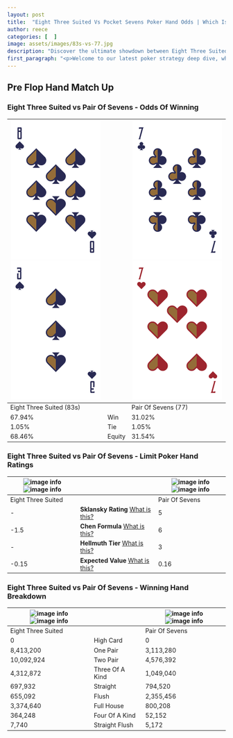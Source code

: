 ```yaml
---
layout: post
title:  "Eight Three Suited Vs Pocket Sevens Poker Hand Odds | Which Is The Better Hand In Poker? A Complete Guide"
author: reece
categories: [  ]
image: assets/images/83s-vs-77.jpg
description: "Discover the ultimate showdown between Eight Three Suited and Pair Of Sevens in poker! Uncover the odds, strategies, and scenarios where one hand triumphs over the other. Get ready to up your poker game with this thrilling analysis."
first_paragraph: "<p>Welcome to our latest poker strategy deep dive, where we're pitting two distinct hands against each other in a high-stakes showdown: Eight Three Suited vs Pair Of Sevens.</p><p>In the dynamic world of poker, every decision counts, and knowing which hand holds the upper hand is key to your success at the table.</p><p>In this article, we'll dissect these two hands, explore the scenarios where one dominates the other, and equip you with the knowledge to make strategic choices that can tip the odds in your favor.</p><p>Get ready to unravel the intriguing dynamics of these poker hands and elevate your game to new heights.</p>"
---
```




[comment]: # (sp0)

## Pre Flop Hand Match Up

<div class="table hand-ratings" markdown="1"> 



### Eight Three Suited vs Pair Of Sevens - Odds Of Winning


    
| ![image info](assets/images/hand1/8.png) ![image info](assets/images/hand1/3.png) |  | ![image info](assets/images/hand2/7.png) ![image info](assets/images/hand2/7o.png) |
| -------- | -------- | -------- |
| Eight Three Suited (83s) |  | Pair Of Sevens (77) |
| 67.94% | Win | 31.02% |
| 1.05% | Tie | 1.05% |
| 68.46% | Equity | 31.54% |




[comment]: # (sp1)



### Eight Three Suited vs Pair Of Sevens - Limit Poker Hand Ratings


    
| ![image info](https://www.riverpairs.com/assets/images/hand1/8.png) ![image info](https://www.riverpairs.com/assets/images/hand1/3.png) |  | ![image info](https://www.riverpairs.com/assets/images/hand2/7.png) ![image info](https://www.riverpairs.com/assets/images/hand2/7o.png) |
| -------- | -------- | -------- |
| Eight Three Suited |  | Pair Of Sevens |
| - | **Sklansky Rating** [What is this?](/sklansky-rating-explained) | 5 |
| -1.5 | **Chen Formula** [What is this?](/chen-formula-explained) | 6 |
| - | **Hellmuth Tier** [What is this?](/Hellmuth-tier-explained) | 3 |
| -0.15 | **Expected Value** [What is this?](/expected-value-explained) | 0.16 |




[comment]: # (sp2)



### Eight Three Suited vs Pair Of Sevens - Winning Hand Breakdown


    
| ![image info](https://www.riverpairs.com/assets/images/hand1/8.png) ![image info](https://www.riverpairs.com/assets/images/hand1/3.png) |  | ![image info](https://www.riverpairs.com/assets/images/hand2/7.png) ![image info](https://www.riverpairs.com/assets/images/hand2/7o.png) |
| -------- | -------- | -------- |
| Eight Three Suited |  | Pair Of Sevens |
| 0 | High Card | 0 |
| 8,413,200 | One Pair | 3,113,280 |
| 10,092,924 | Two Pair | 4,576,392 |
| 4,312,872 | Three Of A Kind | 1,049,040 |
| 697,932 | Straight | 794,520 |
| 655,092 | Flush | 2,355,456 |
| 3,374,640 | Full House | 800,208 |
| 364,248 | Four Of A Kind | 52,152 |
| 7,740 | Straight Flush | 5,172 |




[comment]: # (sp3)



</div>

[comment]: # (sp4)



[comment]: # (sp5)

